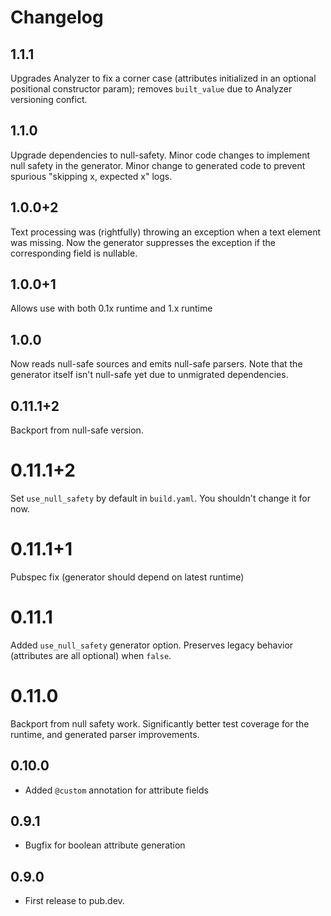 # Changelog

## 1.1.1

Upgrades Analyzer to fix a corner case (attributes initialized in an optional positional constructor param); removes `built_value`
due to Analyzer versioning confict.

## 1.1.0

Upgrade dependencies to null-safety. Minor code changes to implement null safety in the generator.
Minor change to generated code to prevent spurious "skipping x, expected x" logs.

## 1.0.0+2

Text processing was (rightfully) throwing an exception when a text element was missing.
Now the generator suppresses the exception if the corresponding field is nullable.

## 1.0.0+1

Allows use with both 0.1x runtime and 1.x runtime

## 1.0.0

Now reads null-safe sources and emits null-safe parsers. Note that the generator
itself isn't null-safe yet due to unmigrated dependencies.

## 0.11.1+2

Backport from null-safe version.

# 0.11.1+2

Set `use_null_safety` by default in `build.yaml`. You shouldn't change it for now.

# 0.11.1+1

Pubspec fix (generator should depend on latest runtime)

# 0.11.1

Added `use_null_safety` generator option. Preserves legacy behavior (attributes are
all optional) when `false`.

# 0.11.0

Backport from null safety work. Significantly better test coverage for the runtime,
and generated parser improvements.
## 0.10.0

- Added ```@custom``` annotation for attribute fields

## 0.9.1

- Bugfix for boolean attribute generation

## 0.9.0

- First release to pub.dev.

